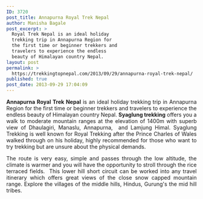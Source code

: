 ```yaml
---
ID: 3720
post_title: Annapurna Royal Trek Nepal
author: Manisha Bagale
post_excerpt: >
  Royal Trek Nepal is an ideal holiday
  trekking trip in Annapurna Region for
  the first time or beginner trekkers and
  travelers to experience the endless
  beauty of Himalayan country Nepal.
layout: post
permalink: >
  https://trekkingtopnepal.com/2013/09/29/annapurna-royal-trek-nepal/
published: true
post_date: 2013-09-29 17:04:09
---
```

<p style="text-align: justify;"><strong>Annapurna Royal Trek Nepal</strong> is an ideal holiday trekking trip in Annapurna Region for the first time or beginner trekkers and travelers to experience the endless beauty of Himalayan country Nepal. <strong>Syaglung trekking</strong> offers you a walk to moderate mountain ranges at the elevation of 1400m with superb view of Dhaulagiri, Manaslu, Annapurna,  and Lamjung Himal. Syaglung Trekking is well known for Royal Trekking after the Prince Charles of Wales walked through on his holiday, highly recommended for those who want to try trekking but are unsure about the physical demands.</p>
<p style="text-align: justify;">The route is very easy, simple and passes through the low altitude, the climate is warmer and you will have the opportunity to stroll through the rice terraced fields.  This lower hill short circuit can be worked into any travel itinerary which offers great views of the close snow capped mountain range. Explore the villages of the middle hills, Hindus, Gurung's the mid hill tribes.</p>